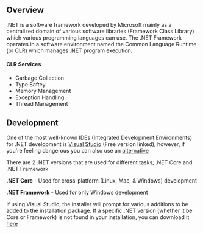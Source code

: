## Overview
.NET is a software framework developed by Microsoft mainly as a centralized domain of various software libraries (Framework Class Library) which various programming languages can use. The .NET Framework operates in a software environment named the Common Language Runtime (or CLR) which manages .NET program execution. 

#### CLR Services
- Garbage Collection
- Type Saftey
- Memory Management
- Exception Handling 
- Thread Management

## Development
One of the most well-known IDEs (Integrated Development Environments) for .NET development is [Visual Studio](https://visualstudio.microsoft.com/thank-you-downloading-visual-studio/?sku=Community&rel=15#) (Free version linked); however, if you're feeling dangerous you can also use an [alternative](http://web.archive.org/web/20071217202115/http://www.dotnetcoders.com/web/Articles/ShowArticle.aspx?article=49)

There are 2 .NET versions that are used for different tasks; .NET Core and .NET Framework

<b>.NET Core</b> - Used for cross-platform (Linux, Mac, & Windows) development

<b>.NET Framework</b> - Used for only Windows development

If using Visual Studio, the installer will prompt for various additions to be added to the installation package. If a specific .NET version (whether it be Core or Framework) is not found in your installation, you can download it [here](https://dotnet.microsoft.com/download)
